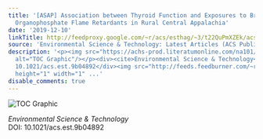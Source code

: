```yaml
---
title: '[ASAP] Association between Thyroid Function and Exposures to Brominated and
  Organophosphate Flame Retardants in Rural Central Appalachia'
date: '2019-12-10'
linkTitle: http://feedproxy.google.com/~r/acs/esthag/~3/t22QuPmXZEk/acs.est.9b04892
source: 'Environmental Science & Technology: Latest Articles (ACS Publications)'
description: '<p><img src="https://achs-prod.literatumonline.com/na101/home/literatum/publisher/achs/journals/content/esthag/0/esthag.ahead-of-print/acs.est.9b04892/20191210/images/medium/es9b04892_0002.gif"
  alt="TOC Graphic"/></p><div><cite>Environmental Science & Technology</cite></div><div>DOI:
  10.1021/acs.est.9b04892</div><img src="http://feeds.feedburner.com/~r/acs/esthag/~4/t22QuPmXZEk"
  height="1" width="1" ...'
disable_comments: true
---
```

<p><img src="https://achs-prod.literatumonline.com/na101/home/literatum/publisher/achs/journals/content/esthag/0/esthag.ahead-of-print/acs.est.9b04892/20191210/images/medium/es9b04892_0002.gif" alt="TOC Graphic"/></p><div><cite>Environmental Science & Technology</cite></div><div>DOI: 10.1021/acs.est.9b04892</div><img src="http://feeds.feedburner.com/~r/acs/esthag/~4/t22QuPmXZEk" height="1" width="1" ...